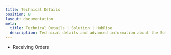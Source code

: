 ```yaml
---
title: Technical Details
position: 8
layout: documentation
meta:
  title: Technical Details | Solution | HubRise
  description: Technical details and advanced information about the Solution integration with HubRise. Connect apps and synchronise your data.
---
```


- <Link to="/apps/solution/technical-details/receiving-orders/">Receiving Orders</Link>
